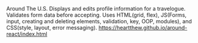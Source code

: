 Around The U.S.
Displays and edits profile information for a travelogue. Validates form data before accepting.
Uses HTML(grid, flex), JS(Forms, input, creating and deleting elements, validation, key, OOP, modules), and CSS(style, layout, error messaging).
https://heartthew.github.io/around-react/index.html